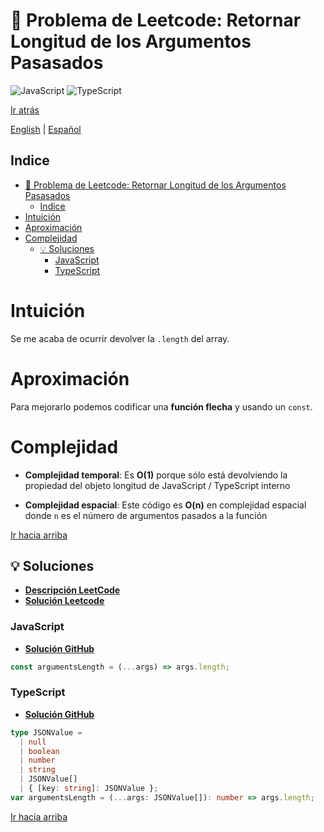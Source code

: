 # 🤔 Problema de Leetcode: Retornar Longitud de los Argumentos Pasasados

![JavaScript](https://img.shields.io/badge/JavaScript-F7DF1E?logo=javascript&logoColor=black)
![TypeScript](https://img.shields.io/badge/TypeScript-3178C6?logo=typescript&logoColor=white)

[Ir atrás](../README.md)

[English](./2703.ReturnLengthOfArgumentsPassed.md) | [Español](./2703.ReturnLengthOfArgumentsPassed-es.md)

## Indice

- [🤔 Problema de Leetcode: Retornar Longitud de los Argumentos Pasasados](#-problema-de-leetcode-retornar-longitud-de-los-argumentos-pasasados)
  - [Indice](#indice)
- [Intuición](#intuición)
- [Aproximación](#aproximación)
- [Complejidad](#complejidad)
  - [💡 Soluciones](#-soluciones)
    - [JavaScript](#javascript)
    - [TypeScript](#typescript)

# Intuición

Se me acaba de ocurrir devolver la `.length` del array.

# Aproximación

Para mejorarlo podemos codificar una **función flecha** y usando un `const`.

# Complejidad

- **Complejidad temporal**:
Es **O(1)** porque sólo está devolviendo la propiedad del objeto longitud de JavaScript / TypeScript interno

- **Complejidad espacial**:
Este código es **O(n)** en complejidad espacial donde `n` es el número de argumentos pasados a la función

[Ir hacia arriba](#indice)

## 💡 Soluciones

- **[Descripción LeetCode](https://leetcode.com/problems/return-length-of-arguments-passed/)**
- **[Solución Leetcode](https://leetcode.com/problems/return-length-of-arguments-passed/solutions/6540292/easiest-leetcode-problem-ever-by-danielp-gnpg/)**

### JavaScript

- **[Solución GitHub](../solutions/JavaScript/2703.ReturnLengthOfArgumentsPassed.js)**

```javascript
const argumentsLength = (...args) => args.length;
```

### TypeScript

- **[Solución GitHub](../solutions/TypeScript/2703.ReturnLengthOfArgumentsPassed.ts)**

```typescript
type JSONValue =
  | null
  | boolean
  | number
  | string
  | JSONValue[]
  | { [key: string]: JSONValue };
var argumentsLength = (...args: JSONValue[]): number => args.length;
```

[Ir hacia arriba](#indice)

